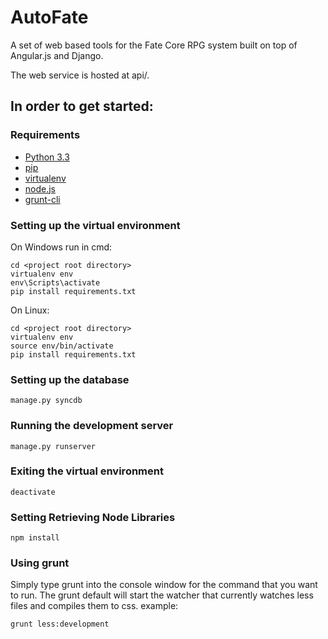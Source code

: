 AutoFate
========

A set of web based tools for the Fate Core RPG system built on top of Angular.js and Django.

The web service is hosted at api/.

In order to get started:
------------------------

### Requirements ###
- [Python 3.3](http://www.python.org/download/)
- [pip](http://www.pip-installer.org/en/latest/installing.html)
- [virtualenv](http://www.virtualenv.org/en/latest/virtualenv.html#installation)
- [node.js](http://nodejs.org/download/)
- [grunt-cli](http://gruntjs.com/getting-started)

### Setting up the virtual environment ###
On Windows run in cmd:

	cd <project root directory>
	virtualenv env
	env\Scripts\activate
	pip install requirements.txt

On Linux:

	cd <project root directory>
	virtualenv env
	source env/bin/activate
	pip install requirements.txt

### Setting up the database ###

	manage.py syncdb

### Running the development server ###

	manage.py runserver

### Exiting the virtual environment ###

	deactivate

### Setting Retrieving Node Libraries ###

    npm install

### Using grunt ###

Simply type grunt <commandName> into the console window for the command that you
want to run.  The grunt default will start the watcher that currently watches
less files and compiles them to css.  example:

    grunt less:development
